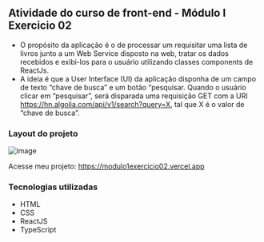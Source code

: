 ## Atividade do curso de front-end - Módulo I Exercicio 02

-   O propósito da aplicação é o de processar um requisitar uma lista de
livros junto a um Web Service disposto na web, tratar os dados recebidos e exibi-los para o usuário utilizando classes components de ReactJs.
-   A ideia é que a User Interface (UI) da aplicação disponha de um campo de texto “chave de busca” e um botão “pesquisar. Quando o usuário clicar em “pesquisar”, será disparada uma requisição GET com a URI https://hn.algolia.com/api/v1/search?query=X, tal que X é o valor de “chave de busca”.

### Layout do projeto
![image](https://user-images.githubusercontent.com/95003755/164546152-bf480f24-2e8e-4f75-98e7-7d00c34bf14a.png)

Acesse meu projeto: https://modulo1exercicio02.vercel.app

### Tecnologias utilizadas
<ul>
  <li>HTML</li>
  <li>CSS</li>
  <li>ReactJS</li>
  <li>TypeScript</li>
</ul>
